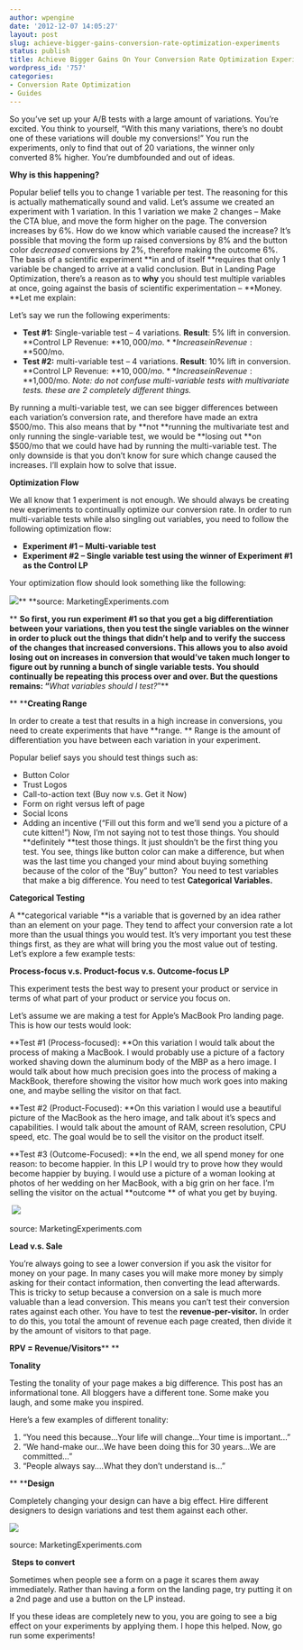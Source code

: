 ```yaml
---
author: wpengine
date: '2012-12-07 14:05:27'
layout: post
slug: achieve-bigger-gains-conversion-rate-optimization-experiments
status: publish
title: Achieve Bigger Gains On Your Conversion Rate Optimization Experiments
wordpress_id: '757'
categories:
- Conversion Rate Optimization
- Guides
---
```


So you’ve set up your A/B tests with a large amount of variations. You’re excited. You think to yourself, “With this many variations, there’s no doubt one of these variations will double my conversions!” You run the experiments, only to find that out of 20 variations, the winner only converted 8% higher. You’re dumbfounded and out of ideas.  
  
**Why is this happening?**  
  
Popular belief tells you to change 1 variable per test. The reasoning for this is actually mathematically sound and valid. Let’s assume we created an experiment with 1 variation. In this 1 variation we make 2 changes – Make the CTA blue, and move the form higher on the page. The conversion increases by 6%. How do we know which variable caused the increase? It’s possible that moving the form up raised conversions by 8% and the button color _decreased_ conversions by 2%, therefore making the outcome 6%. The basis of a scientific experiment **in and of itself **requires that only 1 variable be changed to arrive at a valid conclusion. But in Landing Page Optimization, there’s a reason as to **why** you should test multiple variables at once, going against the basis of scientific experimentation – **Money. **Let me explain:  
  
Let’s say we run the following experiments: 

  * **Test #1:** Single-variable test – 4 variations. **Result**: 5% lift in conversion. **Control LP Revenue: **$10,000/mo.  **Increase in Revenue: **$500/mo.
  * **Test #2:** multi-variable test – 4 variations. **Result**: 10% lift in conversion. **Control LP Revenue: **$10,000/mo.  **Increase in Revenue: **$1,000/mo.
_Note: do not confuse multi-variable tests with multivariate tests. these are 2 completely different things._  
  
By running a multi-variable test, we can see bigger differences between each variation’s conversion rate, and therefore have made an extra $500/mo. This also means that by **not **running the multivariate test and only running the single-variable test, we would be **losing out **on $500/mo that we could have had by running the multi-variable test. The only downside is that you don’t know for sure which change caused the increases. I’ll explain how to solve that issue.  
  
**Optimization Flow**  
  
We all know that 1 experiment is not enough. We should always be creating new experiments to continually optimize our conversion rate. In order to run multi-variable tests while also singling out variables, you need to follow the following optimization flow: 

  * **Experiment #1 – Multi-variable test**
  * **Experiment #2 – Single variable test using the winner of Experiment #1 as the Control LP**

Your optimization flow should look something like the following:

**[![](http://convertify.wpengine.com/wp-content/uploads/2012/12/experiment-flow.png)](http://convertify.wpengine.com/wp-content/uploads/2012/12/experiment-flow.png)**** **source: MarketingExperiments.com

** **So first, you run experiment #1 so that you get a big differentiation between your variations, then you test the single variables on the winner in order to pluck out the things that didn’t help and to verify the success of the changes that increased conversions. This allows you to also avoid losing out on increases in conversion that would’ve taken much longer to figure out by running a bunch of single variable tests. You should continually be repeating this process over and over. But the questions remains: “**_What variables should I test?_”**  
  
** ****Creating Range**  
  
In order to create a test that results in a high increase in conversions, you need to create experiments that have **range. ** Range is the amount of differentiation you have between each variation in your experiment.  
  
Popular belief says you should test things such as: 

  * Button Color
  * Trust Logos
  * Call-to-action text (Buy now v.s. Get it Now)
  * Form on right versus left of page
  * Social Icons
  * Adding an incentive (“Fill out this form and we’ll send you a picture of a cute kitten!”)
Now, I’m not saying not to test those things. You should **definitely **test those things. It just shouldn’t be the first thing you test. You see, things like button color can make a difference, but when was the last time you changed your mind about buying something because of the color of the “Buy” button?  You need to test variables that make a big difference. You need to test **Categorical Variables.**  
  
**Categorical Testing**  
  
A **categorical variable **is a variable that is governed by an idea rather than an element on your page. They tend to affect your conversion rate a lot more than the usual things you would test. It’s very important you test these things first, as they are what will bring you the most value out of testing. Let’s explore a few example tests:  
  
**Process-focus v.s. Product-focus v.s. Outcome-focus LP**  
  
This experiment tests the best way to present your product or service in terms of what part of your product or service you focus on.  
  
Let’s assume we are making a test for Apple’s MacBook Pro landing page. This is how our tests would look:  
  
**Test #1 (Process-focused): **On this variation I would talk about the process of making a MacBook. I would probably use a picture of a factory worked shaving down the aluminum body of the MBP as a hero image. I would talk about how much precision goes into the process of making a MackBook, therefore showing the visitor how much work goes into making one, and maybe selling the visitor on that fact.  
  
**Test #2 (Product-Focused): **On this variation I would use a beautiful picture of the MacBook as the hero image, and talk about it’s specs and capabilities. I would talk about the amount of RAM, screen resolution, CPU speed, etc. The goal would be to sell the visitor on the product itself.  
  
**Test #3 (Outcome-Focused): **In the end, we all spend money for one reason: to become happier. In this LP I would try to prove how they would become happier by buying. I would use a picture of a woman looking at photos of her wedding on her MacBook, with a big grin on her face. I’m selling the visitor on the actual **outcome ** of what you get by buying. 

 [![](http://convertify.wpengine.com/wp-content/uploads/2012/12/process-product-focus.png)](http://convertify.wpengine.com/wp-content/uploads/2012/12/process-product-focus.png)

source: MarketingExperiments.com

**Lead v.s. Sale**  
  
You’re always going to see a lower conversion if you ask the visitor for money on your page. In many cases you will make more money by simply asking for their contact information, then converting the lead afterwards. This is tricky to setup because a conversion on a sale is much more valuable than a lead conversion. This means you can’t test their conversion rates against each other. You have to test the **revenue-per-visitor.** In order to do this, you total the amount of revenue each page created, then divide it by the amount of visitors to that page.  
  
**RPV = Revenue/Visitors**** **  
  
**Tonality**  
  
Testing the tonality of your page makes a big difference. This post has an informational tone. All bloggers have a different tone. Some make you laugh, and some make you inspired.  
  
Here’s a few examples of different tonality: 

  1. “You need this because…Your life will change…Your time is important…”
  2. “We hand-make our…We have been doing this for 30 years…We are committed…”
  3. “People always say….What they don’t understand is…”
   
  
** ****Design**  
  
Completely changing your design can have a big effect. Hire different designers to design variations and test them against each other. 

[![](http://convertify.wpengine.com/wp-content/uploads/2012/12/design.png)](http://convertify.wpengine.com/wp-content/uploads/2012/12/design.png)

source: MarketingExperiments.com

 **Steps to convert**  
  
Sometimes when people see a form on a page it scares them away immediately. Rather than having a form on the landing page, try putting it on a 2nd page and use a button on the LP instead.  
  
If you these ideas are completely new to you, you are going to see a big effect on your experiments by applying them. I hope this helped. Now, go run some experiments!  
  
 

